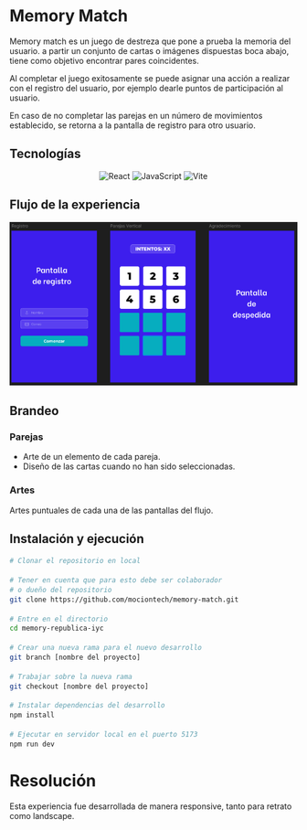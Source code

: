 # Memory Match

Memory match es un juego de destreza que pone a prueba la memoria del usuario. a partir un conjunto de cartas o imágenes dispuestas boca abajo, tiene como objetivo encontrar pares coincidentes.

Al completar el juego exitosamente se puede asignar una acción a realizar con el registro del usuario, por ejemplo dearle puntos de participación al usuario.

En caso de no completar las parejas en un número de movimientos establecido, se retorna a la pantalla de registro para otro usuario.

## Tecnologías

<p align='center'>
<img alt="React" src="https://img.shields.io/badge/-React-45b8d8?style=flat-square&logo=react&logoColor=white" />
<img alt="JavaScript" src="https://img.shields.io/badge/-JavaScript-F7DF1E?style=flat-square&logo=javascript&logoColor=black" />
<img alt="Vite" src="https://img.shields.io/badge/-Vite-646CFF?style=flat-square&logo=vite&logoColor=white" />
</p>

## Flujo de la experiencia

![Flujo de la experiencia](/public/flujoexp.png)

## Brandeo

### Parejas

* Arte de un elemento de cada pareja.
* Diseño de las cartas cuando no han sido seleccionadas.
### Artes

Artes puntuales de cada una de las pantallas del flujo.

## Instalación y ejecución

```bash
# Clonar el repositorio en local

# Tener en cuenta que para esto debe ser colaborador
# o dueño del repositorio
git clone https://github.com/mociontech/memory-match.git

# Entre en el directorio
cd memory-republica-iyc

# Crear una nueva rama para el nuevo desarrollo
git branch [nombre del proyecto]

# Trabajar sobre la nueva rama
git checkout [nombre del proyecto]

# Instalar dependencias del desarrollo
npm install

# Ejecutar en servidor local en el puerto 5173
npm run dev
```

# Resolución

Esta experiencia fue desarrollada de manera responsive, tanto para retrato como landscape.
